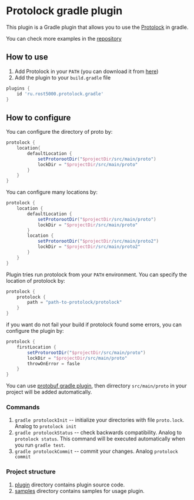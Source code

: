 # Protolock gradle plugin


This plugin is a Gradle plugin that allows you to use the [Protolock](https://github.com/nilslice/protolock) in gradle.

You can check more examples in the [repository](./samples)

## How to use
1. Add Protolock in your `PATH` (you can download it from [here](https://github.com/nilslice/protolock/releases))
2. Add the plugin to your `build.gradle` file
```groovy
plugins {
    id 'ru.rost5000.protolock.gradle' 
}
```
## How to configure

You can configure the directory of proto by:

```groovy
protolock {
    location{
        defaultLocation {
            setProtorootDir("$projectDir/src/main/proto")
            lockDir = "$projectDir/src/main/proto"
        }
    }
}
```

You can configure many locations by:

```groovy   
protolock {
    location {
        defaultLocation {
            setProtorootDir("$projectDir/src/main/proto")
            lockDir = "$projectDir/src/main/proto"
        }
        location {
            setProtorootDir("$projectDir/src/main/proto2")
            lockDir = "$projectDir/src/main/proto2"
        }
    }
}
```

Plugin tries run protolock from your `PATH` environment. 
You can specify the location of protolock by:

```groovy
protolock {
    protolock {
        path = "path-to-protolock/protolock"
    }
}
```

if you want do not fail your build if protolock found some errors, you can configure the plugin by:

```groovy
protolock {
    firstLocation {
        setProtorootDir("$projectDir/src/main/proto")
        lockDir = "$projectDir/src/main/proto"
        throwOnError = fasle
    }
}
``` 

You can use [protobuf gradle plugin](https://github.com/google/protobuf-gradle-plugin), then dirrectory `src/main/proto` 
in your project will be added automatically.

### Commands

1. `gradle protolockInit` -- initialize your directories with file `proto.lock`. Analog to `protolock init`
2. `gradle protolockStatus` -- check backwards compatibility. Analog to `protolock status`. This command will be executed automatically when you run `gradle test`.
3. `gradle protolockCommit` -- commit your changes. Analog `protolock commit`

### Project structure

1. [plugin](./plugin) directory contains plugin source code.
2. [samples](./samples) directory contains samples for usage plugin.